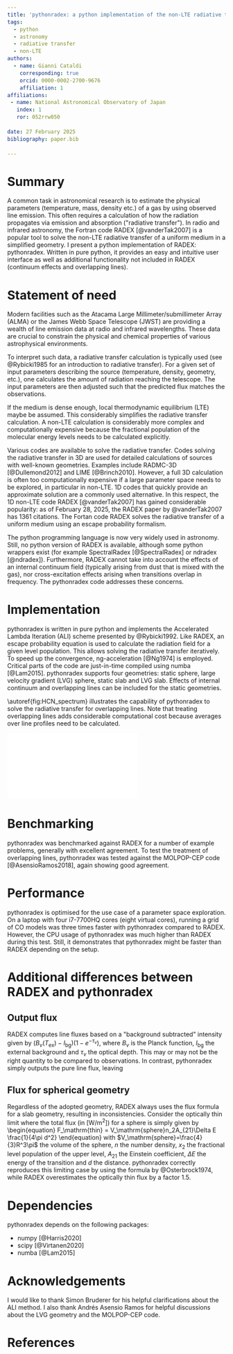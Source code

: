 ```yaml
---
title: 'pythonradex: a python implementation of the non-LTE radiative transfer code RADEX with additional functionality'
tags:
  - python
  - astronomy
  - radiative transfer
  - non-LTE
authors:
  - name: Gianni Cataldi
    corresponding: true
    orcid: 0000-0002-2700-9676
    affiliation: 1
affiliations:
 - name: National Astronomical Observatory of Japan
   index: 1
   ror: 052rrw050

date: 27 February 2025
bibliography: paper.bib

---
```


# Summary

A common task in astronomical research is to estimate the physical parameters (temperature, mass, density etc.) of a gas by using observed line emission. This often requires a calculation of how the radiation propagates via emission and absorption ("radiative transfer"). In radio and infrared astronomy, the Fortran code RADEX [@vanderTak2007] is a popular tool to solve the non-LTE radiative transfer of a uniform medium in a simplified geometry. I present a python implementation of RADEX: pythonradex. Written in pure python, it provides an easy and intuitive user interface as well as additional functionality not included in RADEX (continuum effects and overlapping lines).

# Statement of need

Modern facilities such as the Atacama Large Millimeter/submillimeter Array (ALMA) or the James Webb Space Telescope (JWST) are providing a wealth of line emission data at radio and infrared wavelengths. These data are crucial to constrain the physical and chemical properties of various astrophysical environments.

To interpret such data, a radiative transfer calculation is typically used (see @Rybicki1985 for an introduction to radiative transfer). For a given set of input parameters describing the source (temperature, density, geometry, etc.), one calculates the amount of radiation reaching the telescope. The input parameters are then adjusted such that the predicted flux matches the observations.

If the medium is dense enough, local thermodynamic equilibrium (LTE) maybe be assumed. This considerably simplifies the radiative transfer calculation. A non-LTE calculation is considerably more complex and computationally expensive because the fractional population of the molecular energy levels needs to be calculated explicitly.

Various codes are available to solve the radiative transfer. Codes solving the radiative transfer in 3D are used for detailed calculations of sources with well-known geometries. Examples include RADMC-3D [@Dullemond2012] and LIME [@Brinch2010]. However, a full 3D calculation is often too computationally expensive if a large parameter space needs to be explored, in particular in non-LTE. 1D codes that quickly provide an approximate solution are a commonly used alternative. In this respect, the 1D non-LTE code RADEX [@vanderTak2007] has gained considerable popularity: as of February 28, 2025, the RADEX paper by @vanderTak2007 has 1361 citations. The Fortan code RADEX solves the radiative transfer of a uniform medium using an escape probability formalism.

The python programming language is now very widely used in astronomy. Still, no python version of RADEX is available, although some python wrappers exist (for example SpectralRadex [@SpectralRadex] or ndradex [@ndradex]). Furthermore, RADEX cannot take into account the effects of an internal continuum field (typically arising from dust that is mixed with the gas), nor cross-excitation effects arising when transitions overlap in frequency. The pythonradex code addresses these concerns.

# Implementation

pythonradex is written in pure python and implements the Accelerated Lambda Iteration (ALI) scheme presented by @Rybicki1992. Like RADEX, an escape probability equation is used to calculate the radiation field for a given level population. This allows solving the radiative transfer iteratively. To speed up the convergence, ng-acceleration [@Ng1974] is employed. Critical parts of the code are just-in-time compiled using numba [@Lam2015]. pythonradex supports four geometries: static sphere, large velocity gradient (LVG) sphere, static slab and LVG slab. Effects of internal continuum and overlapping lines can be included for the static geometries.

\autoref{fig:HCN_spectrum} illustrates the capability of pythonradex to solve the radiative transfer for overlapping lines. Note that treating overlapping lines adds considerable computational cost because averages over line profiles need to be calculated.

![Spectrum of HCN around 177.3 GHz computed with pythonradex. The blue solid and orange dotted lines show the spectrum calculated with cross-excitation effects turned on and off, respectively. The positions and widths of the individual hyperfine transitions are illustrated by the black dotted lines.\label{fig:HCN_spectrum}](HCN_spec.pdf)

# Benchmarking

pythonradex was benchmarked against RADEX for a number of example problems, generally with excellent agreement. To test the treatment of overlapping lines, pythonradex was tested against the MOLPOP-CEP code [@AsensioRamos2018], again showing good agreement.

# Performance

pythonradex is optimised for the use case of a parameter space exploration. On a laptop with four i7-7700HQ cores (eight virtual cores), running a grid of CO models was three times faster with pythonradex compared to RADEX. However, the CPU usage of pythonradex was much higher than RADEX during this test. Still, it demonstrates that pythonradex might be faster than RADEX depending on the setup.

# Additional differences between RADEX and pythonradex

## Output flux

RADEX computes line fluxes based on a "background subtracted" intensity given by $(B_\nu(T_\mathrm{ex})-I_\mathrm{bg})(1-e^{-\tau_\nu})$, where $B_\nu$ is the Planck function, $I_\mathrm{bg}$ the external background and $\tau_\nu$ the optical depth. This may or may not be the right quantity to be compared to observations. In contrast, pythonradex simply outputs the pure line flux, leaving 

## Flux for spherical geometry

Regardless of the adopted geometry, RADEX always uses the flux formula for a slab geometry, resulting in inconsistencies. Consider the optically thin limit where the total flux (in [W/m$^2$]) for a sphere is simply given by
\begin{equation}
F_\mathrm{thin} = V_\mathrm{sphere}n_2A_{21}\Delta E \frac{1}{4\pi d^2}
\end{equation}
with $V_\mathrm{sphere}=\frac{4}{3}R^3\pi$ the volume of the sphere, $n$ the number density, $x_2$ the fractional level population of the upper level, $A_{21}$ the Einstein coefficient, $\Delta E$ the energy of the transition and $d$ the distance. pythonradex correctly reproduces this limiting case by using the formula by @Osterbrock1974, while RADEX overestimates the optically thin flux by a factor 1.5.

# Dependencies

pythonradex depends on the following packages:

* numpy [@Harris2020]
* scipy [@Virtanen2020]
* numba [@Lam2015]

# Acknowledgements

I would like to thank Simon Bruderer for his helpful clarifications about the ALI method. I also thank Andrés Asensio Ramos for helpful discussions about the LVG geometry and the MOLPOP-CEP code.

# References